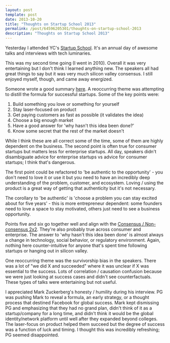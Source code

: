 ```yaml
---
layout: post
template: post
date: 2013-10-20
title: "Thoughts on Startup School 2013"
permalink: /post/64596205301/thoughts-on-startup-school-2013
description: "Thoughts on Startup School 2013"
---
```

Yesterday I attended YC's [Startup School](http://startupschool.org/). It's an annual day of awesome talks and interviews with tech luminaries.

This was my second time going (I went in 2010). Overall it was very entertaining but I don't think I learned anything new. The speakers all had great things to say but it was very much silicon valley consensus. I still enjoyed myself, though, and came away energized.

Someone wrote a good summary [here](https://github.com/charlesfeng/startup-school-2013). A reoccurring theme was attempting to distill the formula for successful startups. Some of the key points were:

1.   Build something you love or something for yourself
2.   Stay laser-focused on product
3.   Get paying customers as fast as possible (it validates the idea)
4.   Choose a big enough market
5.   Have a good answer for 'why hasn't this idea been done?'
6.   Know some secret that the rest of the market doesn't

While I think these are all correct some of the time, some of them are highly dependent on the business. The second point is often true for consumer startups but matters less for enterprise startups. All day, speakers didn't disambiguate advice for enterprise startups vs advice for consumer startups; I think that's dangerous.

The first point could be refactored to 'be authentic to the opportunity' - you don't need to love it or use it but you need to have an incredibly deep understanding of the problem, customer, and ecosystem. Loving / using the product is a great way of getting that authenticity but it's not necessary. 

The corollary to 'be authentic' is 'choose a problem you can stay excited about for five years' - this is more entrepreneur dependent: some founders need to love a space to stay motivated, others just need to see a business opportunity.

Points five and six go together well and align with the [Consensus / Non-consensus 2x2](http://techcrunch.com/2011/08/20/don%E2%80%99t-follow-the-crowd/). They're also probably true across consumer and enterprise. The answer to 'why hasn't this idea been done' is almost always a change in technology, social behavior, or regulatory environment. Again, nothing here counter-intuitive for anyone that's spent time following startups or hanging out in silicon valley.

One reoccurring theme was the survivorship bias in the speakers. There was a lot of "we did X and succeeded" where it was unclear if X was essential to the success. Lots of correlation / causation confusion because we were just looking at success cases and didn't see counterfactuals. These types of talks were entertaining but not useful.

I appreciated Mark Zuckerberg's honesty / humility during his interview. PG was pushing Mark to reveal a formula, an early strategy, or a thought process that destined Facebook for global success. Mark kept dismissing PG and emphasizing that they had no grand plan, didn't think of it as a startup/company for a long time, and didn't think it would be the global identity/network platform until well after they expanded beyond colleges. The laser-focus on product helped them succeed but the degree of success was a function of luck and timing. I thought this was incredibly refreshing; PG seemed disappointed.